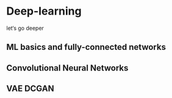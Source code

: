 # Deep-learning

let‘s go deeper

## ML basics and fully-connected networks

## Convolutional Neural Networks

## VAE DCGAN 
